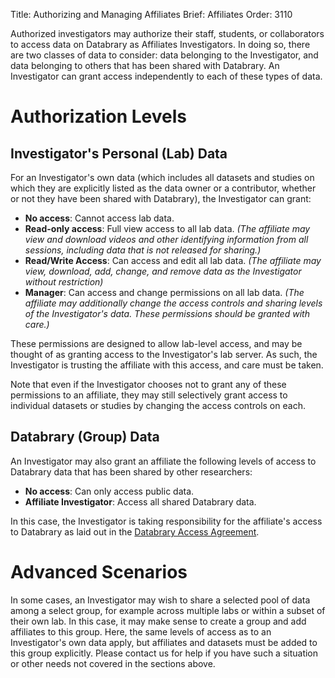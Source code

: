 Title: Authorizing and Managing Affiliates
Brief: Affiliates
Order: 3110

Authorized investigators may authorize their staff, students, or collaborators to access data on Databrary as Affiliates Investigators.
In doing so, there are two classes of data to consider: data belonging to the Investigator, and data belonging to others that has been shared with Databrary.
An Investigator can grant access independently to each of these types of data.

# Authorization Levels

## Investigator's Personal (Lab) Data

For an Investigator's own data (which includes all datasets and studies on which they are explicitly listed as the data owner or a contributor, whether or not they have been shared with Databrary), the Investigator can grant:

- **No access**: Cannot access lab data.
- **Read-only access**: Full view access to all lab data. *(The affiliate may view and download videos and other identifying information from all sessions, including data that is not released for sharing.)*
- **Read/Write Access**: Can access and edit all lab data. *(The affiliate may view, download, add, change, and remove data as the Investigator without restriction)*
- **Manager**: Can access and change permissions on all lab data. *(The affiliate may additionally change the access controls and sharing levels of the Investigator's data. These permissions should be granted with care.)*

These permissions are designed to allow lab-level access, and may be thought of as granting access to the Investigator's lab server.
As such, the Investigator is trusting the affiliate with this access, and care must be taken.

Note that even if the Investigator chooses not to grant any of these permissions to an affiliate, they may still selectively grant access to individual datasets or studies by changing the access controls on each.

## Databrary (Group) Data

An Investigator may also grant an affiliate the following levels of access to Databrary data that has been shared by other researchers:

- **No access**: Can only access public data.
- **Affiliate Investigator**: Access all shared Databrary data.

In this case, the Investigator is taking responsibility for the affiliate's access to Databrary as laid out in the [Databrary Access Agreement](|filename|../../../policies/agreement.mdi).

# Advanced Scenarios

In some cases, an Investigator may wish to share a selected pool of data among a select group, for example across multiple labs or within a subset of their own lab. In this case, it may make sense to create a group and add affiliates to this group. Here, the same levels of access as to an Investigator's own data apply, but affiliates and datasets must be added to this group explicitly. Please contact us for help if you have such a situation or other needs not covered in the sections above.